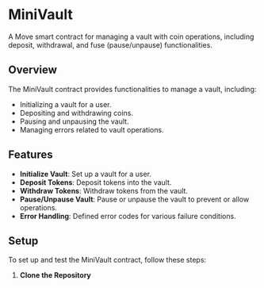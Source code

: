 # MiniVault

A Move smart contract for managing a vault with coin operations, including deposit, withdrawal, and fuse (pause/unpause) functionalities.

## Overview

The MiniVault contract provides functionalities to manage a vault, including:
- Initializing a vault for a user.
- Depositing and withdrawing coins.
- Pausing and unpausing the vault.
- Managing errors related to vault operations.

## Features

- **Initialize Vault**: Set up a vault for a user.
- **Deposit Tokens**: Deposit tokens into the vault.
- **Withdraw Tokens**: Withdraw tokens from the vault.
- **Pause/Unpause Vault**: Pause or unpause the vault to prevent or allow operations.
- **Error Handling**: Defined error codes for various failure conditions.

## Setup

To set up and test the MiniVault contract, follow these steps:

1. **Clone the Repository**

  

